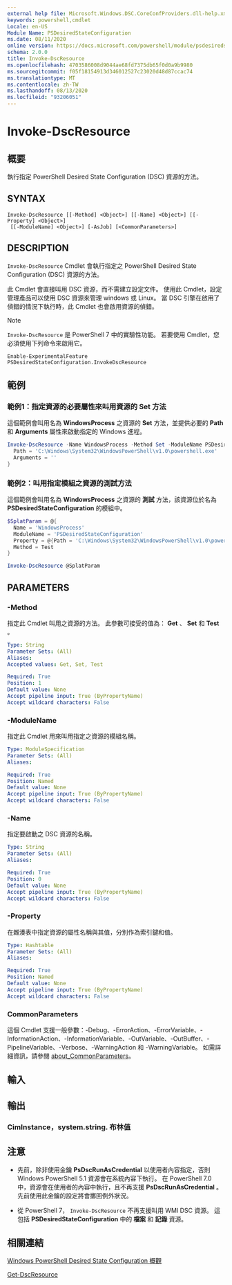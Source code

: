 ```yaml
---
external help file: Microsoft.Windows.DSC.CoreConfProviders.dll-help.xml
keywords: powershell,cmdlet
Locale: en-US
Module Name: PSDesiredStateConfiguration
ms.date: 08/11/2020
online version: https://docs.microsoft.com/powershell/module/psdesiredstateconfiguration/invoke-dscresource?view=powershell-7&WT.mc_id=ps-gethelp
schema: 2.0.0
title: Invoke-DscResource
ms.openlocfilehash: 4703586008d9044ae68fd7375db65f0d0a9b9980
ms.sourcegitcommit: f05f18154913d346012527c23020d48d87ccac74
ms.translationtype: MT
ms.contentlocale: zh-TW
ms.lasthandoff: 08/13/2020
ms.locfileid: "93206051"
---
```

# Invoke-DscResource

## 概要
執行指定 PowerShell Desired State Configuration (DSC) 資源的方法。

## SYNTAX

```
Invoke-DscResource [[-Method] <Object>] [[-Name] <Object>] [[-Property] <Object>]
 [[-ModuleName] <Object>] [-AsJob] [<CommonParameters>]
```

## DESCRIPTION

`Invoke-DscResource` Cmdlet 會執行指定之 PowerShell Desired State Configuration (DSC) 資源的方法。

此 Cmdlet 會直接叫用 DSC 資源，而不需建立設定文件。 使用此 Cmdlet，設定管理產品可以使用 DSC 資源來管理 windows 或 Linux。 當 DSC 引擎在啟用了偵錯的情況下執行時，此 Cmdlet 也會啟用資源的偵錯。

> [!NOTE]
> `Invoke-DscResource` 是 PowerShell 7 中的實驗性功能。 若要使用 Cmdlet，您必須使用下列命令來啟用它。
>
> `Enable-ExperimentalFeature PSDesiredStateConfiguration.InvokeDscResource`

## 範例

### 範例1：指定資源的必要屬性來叫用資源的 Set 方法

這個範例會叫用名為 **WindowsProcess** 之資源的 **Set** 方法，並提供必要的 **Path** 和 **Arguments** 屬性來啟動指定的 Windows 進程。

```powershell
Invoke-DscResource -Name WindowsProcess -Method Set -ModuleName PSDesiredStateConfiguration -Property @{
  Path = 'C:\Windows\System32\WindowsPowerShell\v1.0\powershell.exe'
  Arguments = ''
}
```

### 範例2：叫用指定模組之資源的測試方法

這個範例會叫用名為 **WindowsProcess** 之資源的 **測試** 方法，該資源位於名為 **PSDesiredStateConfiguration** 的模組中。

```powershell
$SplatParam = @{
  Name = 'WindowsProcess'
  ModuleName = 'PSDesiredStateConfiguration'
  Property = @{Path = 'C:\Windows\System32\WindowsPowerShell\v1.0\powershell.exe'; Arguments = ''}
  Method = Test
}

Invoke-DscResource @SplatParam
```

## PARAMETERS

### -Method

指定此 Cmdlet 叫用之資源的方法。 此參數可接受的值為： **Get** 、 **Set** 和 **Test** 。

```yaml
Type: String
Parameter Sets: (All)
Aliases:
Accepted values: Get, Set, Test

Required: True
Position: 1
Default value: None
Accept pipeline input: True (ByPropertyName)
Accept wildcard characters: False
```

### -ModuleName

指定此 Cmdlet 用來叫用指定之資源的模組名稱。

```yaml
Type: ModuleSpecification
Parameter Sets: (All)
Aliases:

Required: True
Position: Named
Default value: None
Accept pipeline input: True (ByPropertyName)
Accept wildcard characters: False
```

### -Name

指定要啟動之 DSC 資源的名稱。

```yaml
Type: String
Parameter Sets: (All)
Aliases:

Required: True
Position: 0
Default value: None
Accept pipeline input: True (ByPropertyName)
Accept wildcard characters: False
```

### -Property

在雜湊表中指定資源的屬性名稱與其值，分別作為索引鍵和值。

```yaml
Type: Hashtable
Parameter Sets: (All)
Aliases:

Required: True
Position: Named
Default value: None
Accept pipeline input: True (ByPropertyName)
Accept wildcard characters: False
```

### CommonParameters

這個 Cmdlet 支援一般參數：-Debug、-ErrorAction、-ErrorVariable、-InformationAction、-InformationVariable、-OutVariable、-OutBuffer、-PipelineVariable、-Verbose、-WarningAction 和 -WarningVariable。 如需詳細資訊，請參閱 [about_CommonParameters](https://go.microsoft.com/fwlink/?LinkID=113216)。

## 輸入

## 輸出

### CimInstance，system.string. 布林值

## 注意

- 先前，除非使用金鑰 **PsDscRunAsCredential** 以使用者內容指定，否則 Windows PowerShell 5.1 資源會在系統內容下執行。 在 PowerShell 7.0 中，資源會在使用者的內容中執行，且不再支援 **PsDscRunAsCredential** 。 先前使用此金鑰的設定將會擲回例外狀況。

- 從 PowerShell 7， `Invoke-DscResource` 不再支援叫用 WMI DSC 資源。 這包括 **PSDesiredStateConfiguration** 中的 **檔案** 和 **記錄** 資源。

## 相關連結

[Windows PowerShell Desired State Configuration 概觀](/powershell/scripting/dsc/overview/dscforengineers)

[Get-DscResource](Get-DscResource.md)
